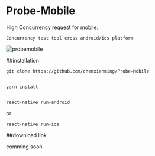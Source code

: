# Probe-Mobile
High Concurrency request for mobile.

    Concurrency test tool cross android/ios platform

![probemobile](http://www.coldnoir.com/probemobile.gif)


##installation

    git clone https://github.com/chenxianming/Probe-Mobile
    

    yarn install
    
    
    react-native run-android
    
or

    react-native run-ios
    
    
    
##download link

comming soon
